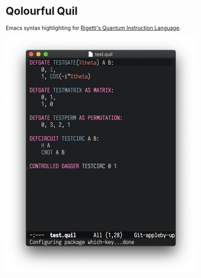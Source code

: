 # Qolourful Quil

Emacs syntax highlighting for [Rigetti's Quantum Instruction Language](https://arxiv.org/abs/1608.03355).

![quil-mode.png](./quil-mode.png)
